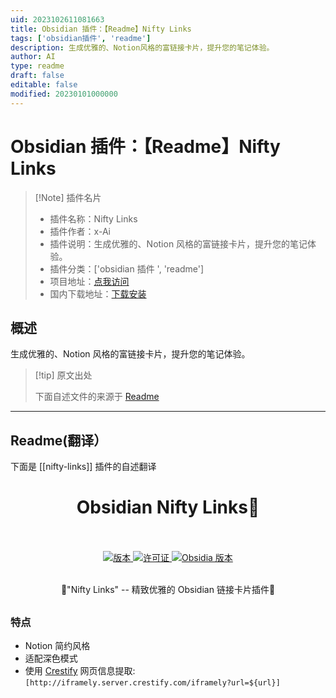 ```yaml
---
uid: 2023102611081663
title: Obsidian 插件：【Readme】Nifty Links
tags: ['obsidian插件', 'readme']
description: 生成优雅的、Notion风格的富链接卡片，提升您的笔记体验。
author: AI
type: readme
draft: false
editable: false
modified: 20230101000000
---
```


# Obsidian 插件：【Readme】Nifty Links

> [!Note] 插件名片
> - 插件名称：Nifty Links
> - 插件作者：x-Ai
> - 插件说明：生成优雅的、Notion 风格的富链接卡片，提升您的笔记体验。
> - 插件分类：['obsidian 插件 ', 'readme']
> - 项目地址：[点我访问](https://github.com/x-Ai/obsidian-nifty-links)
> - 国内下载地址：[下载安装](https://pkmer.cn/products/plugin/pluginMarket/?nifty-links)

## 概述

生成优雅的、Notion 风格的富链接卡片，提升您的笔记体验。

> [!tip] 原文出处
>
>下面自述文件的来源于 [Readme](https://ghproxy.net/https://raw.githubusercontent.com/x-Ai/obsidian-nifty-links/master/README.md)
>

---

## Readme(翻译）

下面是 [[nifty-links]] 插件的自述翻译

<h1 align="center">Obsidian Nifty Links👋
<br>
<br>
</h1>


<div align="center">
  <!-- 平台 -->
  <a href="Platform">
    <img src="https://img.shields.io/badge/版本-1.1.0-green?color=gerrn&style=flat-square" alt="版本">
  </a>
  <!-- 许可证 -->
  <a href="LICENSE">
    <img src="https://img.shields.io/github/license/x-Ai/obsidian-nifty-links?color=gerrn&style=flat-square" alt="许可证">
  </a>
  <!-- ❤︎ -->
  <a href="Obsidia Version">
    <img src="https://img.shields.io/badge/支持 Obsidia 版本-All-green?color=gerrn&style=flat-square" alt="Obsidia 版本">
  </a>
</div>
<br>

  <p align="center">🌟"Nifty Links" -- 精致优雅的 Obsidian 链接卡片插件🌟</p>
<h2 align="center"></h2>

### 特点

- Notion 简约风格
- 适配深色模式
- 使用 [Crestify](https://www.crestify.com/) 网页信息提取: `[http://iframely.server.crestify.com/iframely?url=${url}]`



